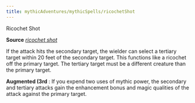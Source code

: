 ```yaml
---
title: mythicAdventures/mythicSpells/ricochetShot
---
```

Ricochet Shot

**Source** [_ricochet shot_](ultimateCombat/spell_dir/ricochetShot#_ricochet-shot)

If the attack hits the secondary target, the wielder can select a tertiary target within 20 feet of the secondary target. This functions like a ricochet off the primary target. The tertiary target must be a different creature than the primary target.

**Augmented (3rd** : If you expend two uses of mythic power, the secondary and tertiary attacks gain the enhancement bonus and magic qualities of the attack against the primary target.

